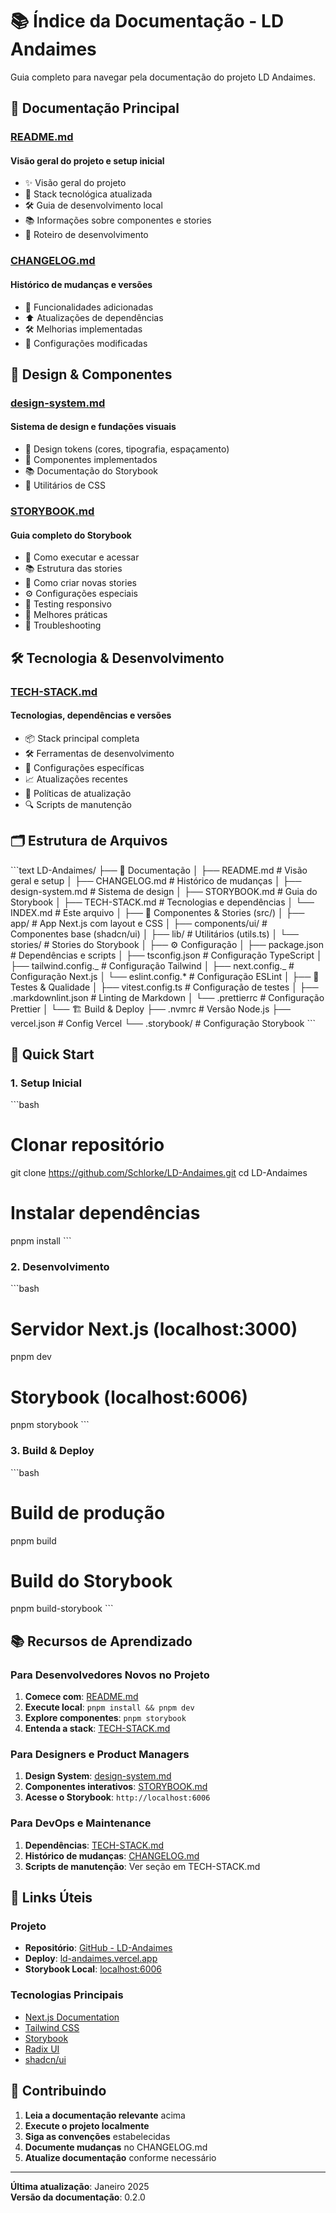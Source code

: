 # 📚 Índice da Documentação - LD Andaimes

Guia completo para navegar pela documentação do projeto LD Andaimes.

## 📖 Documentação Principal

### [README.md](./README.md)

#### Visão geral do projeto e setup inicial

- ✨ Visão geral do projeto
- 🚀 Stack tecnológica atualizada
- 🛠️ Guia de desenvolvimento local
- 📚 Informações sobre componentes e stories
- 📑 Roteiro de desenvolvimento

### [CHANGELOG.md](./CHANGELOG.md)

#### Histórico de mudanças e versões

- 🎉 Funcionalidades adicionadas
- ⬆️ Atualizações de dependências
- 🛠️ Melhorias implementadas
- 🔧 Configurações modificadas

## 🎨 Design & Componentes

### [design-system.md](./design-system.md)

#### Sistema de design e fundações visuais

- 🎨 Design tokens (cores, tipografia, espaçamento)
- 🧩 Componentes implementados
- 📚 Documentação do Storybook
- 🔧 Utilitários de CSS

### [STORYBOOK.md](./STORYBOOK.md)

#### Guia completo do Storybook

- 🚀 Como executar e acessar
- 📚 Estrutura das stories
- 🧩 Como criar novas stories
- ⚙️ Configurações especiais
- 📱 Testing responsivo
- 🎯 Melhores práticas
- 🔧 Troubleshooting

## 🛠️ Tecnologia & Desenvolvimento

### [TECH-STACK.md](./TECH-STACK.md)

#### Tecnologias, dependências e versões

- 📦 Stack principal completa
- 🛠️ Ferramentas de desenvolvimento
- 🔧 Configurações específicas
- 📈 Atualizações recentes
- 🎯 Políticas de atualização
- 🔍 Scripts de manutenção

## 🗂️ Estrutura de Arquivos

\`\`\`text
LD-Andaimes/
├── 📄 Documentação
│ ├── README.md # Visão geral e setup
│ ├── CHANGELOG.md # Histórico de mudanças
│ ├── design-system.md # Sistema de design
│ ├── STORYBOOK.md # Guia do Storybook
│ ├── TECH-STACK.md # Tecnologias e dependências
│ └── INDEX.md # Este arquivo
│
├── 🎨 Componentes & Stories (src/)
│ ├── app/ # App Next.js com layout e CSS
│ ├── components/ui/ # Componentes base (shadcn/ui)
│ ├── lib/ # Utilitários (utils.ts)
│ └── stories/ # Stories do Storybook
│
├── ⚙️ Configuração
│ ├── package.json # Dependências e scripts
│ ├── tsconfig.json # Configuração TypeScript
│ ├── tailwind.config._ # Configuração Tailwind
│ ├── next.config._ # Configuração Next.js
│ └── eslint.config.\* # Configuração ESLint
│
├── 🧪 Testes & Qualidade
│ ├── vitest.config.ts # Configuração de testes
│ ├── .markdownlint.json # Linting de Markdown
│ └── .prettierrc # Configuração Prettier
│
└── 🏗️ Build & Deploy
├── .nvmrc # Versão Node.js
├── vercel.json # Config Vercel
└── .storybook/ # Configuração Storybook
\`\`\`

## 🚀 Quick Start

### 1. Setup Inicial

\`\`\`bash

# Clonar repositório

git clone https://github.com/Schlorke/LD-Andaimes.git
cd LD-Andaimes

# Instalar dependências

pnpm install
\`\`\`

### 2. Desenvolvimento

\`\`\`bash

# Servidor Next.js (localhost:3000)

pnpm dev

# Storybook (localhost:6006)

pnpm storybook
\`\`\`

### 3. Build & Deploy

\`\`\`bash

# Build de produção

pnpm build

# Build do Storybook

pnpm build-storybook
\`\`\`

## 📚 Recursos de Aprendizado

### Para Desenvolvedores Novos no Projeto

1. **Comece com**: [README.md](./README.md)
2. **Execute local**: `pnpm install && pnpm dev`
3. **Explore componentes**: `pnpm storybook`
4. **Entenda a stack**: [TECH-STACK.md](./TECH-STACK.md)

### Para Designers e Product Managers

1. **Design System**: [design-system.md](./design-system.md)
2. **Componentes interativos**: [STORYBOOK.md](./STORYBOOK.md)
3. **Acesse o Storybook**: `http://localhost:6006`

### Para DevOps e Maintenance

1. **Dependências**: [TECH-STACK.md](./TECH-STACK.md)
2. **Histórico de mudanças**: [CHANGELOG.md](./CHANGELOG.md)
3. **Scripts de manutenção**: Ver seção em TECH-STACK.md

## 🔗 Links Úteis

### Projeto

- **Repositório**: [GitHub - LD-Andaimes](https://github.com/Schlorke/LD-Andaimes)
- **Deploy**: [ld-andaimes.vercel.app](https://ld-andaimes.vercel.app)
- **Storybook Local**: [localhost:6006](http://localhost:6006)

### Tecnologias Principais

- [Next.js Documentation](https://nextjs.org/docs)
- [Tailwind CSS](https://tailwindcss.com/docs)
- [Storybook](https://storybook.js.org/docs)
- [Radix UI](https://radix-ui.com)
- [shadcn/ui](https://ui.shadcn.com)

## 🤝 Contribuindo

1. **Leia a documentação relevante** acima
2. **Execute o projeto localmente**
3. **Siga as convenções** estabelecidas
4. **Documente mudanças** no CHANGELOG.md
5. **Atualize documentação** conforme necessário

---

**Última atualização**: Janeiro 2025  
**Versão da documentação**: 0.2.0
